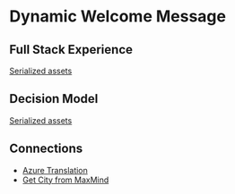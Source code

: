 # Dynamic Welcome Message

## Full Stack Experience

[Serialized assets](/demo/experience/personalize/experiences/fullStack/Dynamic%20Welcome%20Message)

## Decision Model

[Serialized assets](/demo/experience/personalize/decisioning/decisionModels/Dynamic%20Welcome%20Message)

## Connections

- [Azure Translation](/demo/experience/personalize/connections/Azure%20Translation)
- [Get City from MaxMind](/demo/experience/personalize/connections/Get%20City%20from%20MaxMind)
